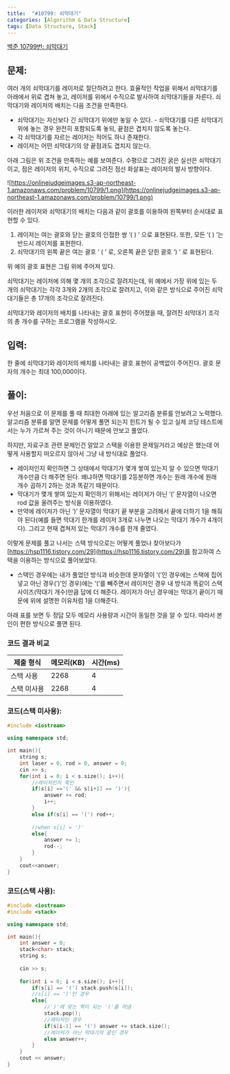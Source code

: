 ```yaml
---
title:  "#10799: 쇠막대기"
categories: [Algorithm & Data Structure]
tags: [Data Structure, Stack]
---
```


[백준 10799번: 쇠막대기](https://www.acmicpc.net/problem/10799)

## 문제:

여러 개의 쇠막대기를 레이저로 절단하려고 한다. 효율적인 작업을 위해서 쇠막대기를 아래에서 위로 겹쳐 놓고, 레이저를 위에서 수직으로 발사하여 쇠막대기들을 자른다. 쇠막대기와 레이저의 배치는 다음 조건을 만족한다.

- 쇠막대기는 자신보다 긴 쇠막대기 위에만 놓일 수 있다. - 쇠막대기를 다른 쇠막대기 위에 놓는 경우 완전히 포함되도록 놓되, 끝점은 겹치지 않도록 놓는다.
- 각 쇠막대기를 자르는 레이저는 적어도 하나 존재한다.
- 레이저는 어떤 쇠막대기의 양 끝점과도 겹치지 않는다.

아래 그림은 위 조건을 만족하는 예를 보여준다. 수평으로 그려진 굵은 실선은 쇠막대기이고, 점은 레이저의 위치, 수직으로 그려진 점선 화살표는 레이저의 발사 방향이다.

![https://onlinejudgeimages.s3-ap-northeast-1.amazonaws.com/problem/10799/1.png](https://onlinejudgeimages.s3-ap-northeast-1.amazonaws.com/problem/10799/1.png)

이러한 레이저와 쇠막대기의 배치는 다음과 같이 괄호를 이용하여 왼쪽부터 순서대로 표현할 수 있다.

1. 레이저는 여는 괄호와 닫는 괄호의 인접한 쌍 ‘( ) ’ 으로 표현된다. 또한, 모든 ‘( ) ’는 반드시 레이저를 표현한다.
2. 쇠막대기의 왼쪽 끝은 여는 괄호 ‘ ( ’ 로, 오른쪽 끝은 닫힌 괄호 ‘) ’ 로 표현된다.

위 예의 괄호 표현은 그림 위에 주어져 있다.

쇠막대기는 레이저에 의해 몇 개의 조각으로 잘려지는데, 위 예에서 가장 위에 있는 두 개의 쇠막대기는 각각 3개와 2개의 조각으로 잘려지고, 이와 같은 방식으로 주어진 쇠막대기들은 총 17개의 조각으로 잘려진다.

쇠막대기와 레이저의 배치를 나타내는 괄호 표현이 주어졌을 때, 잘려진 쇠막대기 조각의 총 개수를 구하는 프로그램을 작성하시오.

## 입력:

한 줄에 쇠막대기와 레이저의 배치를 나타내는 괄호 표현이 공백없이 주어진다. 괄호 문자의 개수는 최대 100,000이다.

## 풀이:

우선 처음으로 이 문제를 풀 때 최대한 아래에 있는 알고리즘 분류를 안보려고 노력했다. 알고리즘 분류를 알면 문제를 어떻게 풀면 되는지 힌트가 될 수 있고 실제 코딩 테스트에서는 누가 가르쳐 주는 것이 아니기 때문에 안보고 풀었다.

하지만, 자료구조 관련 문제인건 알았고 스택을 이용한 문제일거라고 예상은 했는데 어떻게 사용할지 떠오르지 않아서 그냥 내 방식대로 풀었다.

- 레이저인지 확인하면 그 상태에서 막대기가 몇개 쌓여 있는지 알 수 있으면 막대기 개수만큼 더 해주면 된다. 왜냐하면 막대기를 2등분하면 개수는 원래 개수에 원래 개수 곱하기 2하는 것과 똑같기 때문이다.
- 막대기가 몇개 쌓여 있는지 확인하기 위해서는 레이저가 아닌 ‘(’ 문자열이 나오면 rod 값을 올려주는 방식을 이용하였다.
- 만약에 레이저가 아닌 ‘)’ 문자열이 막대기 끝 부분을 고려해서 끝에 더하기 1을 해줘야 된다(예를 들면 막대기 한개를 레이저 3개로 나누면 나오는 막대기 개수가 4개이다). 그리고 현재 겹쳐저 있는 막대기 개수를 한개 줄였다.

이렇게 문제를 풀고 나서는 스택 방식으로는 어떻게 풀었나 찾아보다가 [https://hsp1116.tistory.com/29](https://hsp1116.tistory.com/29)를 참고하여 스택을 이용하는 방식으로 풀어보았다.

- 스택인 경우에는 내가 풀었던 방식과 비슷한데 문자열이 ‘(’인 경우에는 스택에 집어 넣고 아닌 경우(’)’인 경우)에는 ‘(’를 빼주면서 레이저인 경우 내 방식과 똑같이 스택 사이즈(막대기 개수)만큼 답에 더 해준다. 레이저가 아닌 경우에는 막대기 끝이기 때문에 위에 설명한 이유처럼 1을 더해준다.

아래 표를 보면 두 정답 모두 메모리 사용량과 시간이 동일한 것을 알 수 있다. 따라서 본인이 편한 방식으로 풀면 된다.

### 코드 결과 비교
|제출 형식|메모리(KB)|시간(ms)|
|------|---|---|
|스택 사용|2268|4|
|스택 미사용|2268|4|

### 코드(스택 미사용):

```cpp
#include <iostream>

using namespace std;

int main(){
	string s;
	int laser = 0, rod = 0, answer = 0;
	cin >> s;
	for(int i = 0; i < s.size(); i++){
		//레이저인지 확인
		if(s[i] =='(' && s[i+1] == ')'){
			answer += rod;
			i++;
		}
		else if(s[i] == '(') rod++;
		
		//when s[i] = ')'
		else{
			answer += 1;
			rod--;
		}
	}
	cout<<answer;
}
```

### 코드(스택 사용):

```cpp
#include <iostream>
#include <stack>

using namespace std;

int main(){
	int answer = 0; 
	stack<char> stack;
	string s;
	
	cin >> s;
	
	for(int i = 0; i < s.size(); i++){
		if(s[i] == '(') stack.push(s[i]);
		//s[i] == ')'인 경우
		else{
			//')'에 맞는 짝이 되는 '('를 꺼냄 
			stack.pop();
			//레이저인 경우
			if(s[i-1] == '(') answer += stack.size();
			//레이저가 아닌 막대기의 끝인 경우 
			else answer++;
		}
	}
	cout << answer;
}
```
